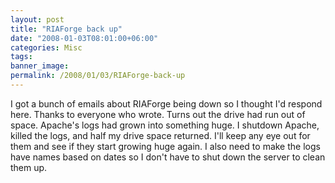 ```yaml
---
layout: post
title: "RIAForge back up"
date: "2008-01-03T08:01:00+06:00"
categories: Misc 
tags: 
banner_image: 
permalink: /2008/01/03/RIAForge-back-up
---
```


I got a bunch of emails about RIAForge being down so I thought I'd respond here. Thanks to everyone who wrote. Turns out the drive had run out of space. Apache's logs had grown into something huge. I shutdown Apache, killed the logs, and half my drive space returned. I'll keep any eye out for them and see if they start growing huge again. I also need to make the logs have names based on dates so I don't have to shut down the server to clean them up.